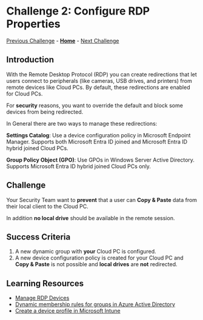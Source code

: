 # Challenge 2: Configure RDP Properties

[Previous Challenge](./01-W365-Provisioning-CPC.md) - **[Home](../../readme.md)** - [Next Challenge](./03-W365-App-Deployment.md)

## Introduction

With the Remote Desktop Protocol (RDP) you can create redirections that let users connect to peripherals (like cameras, USB drives, and printers) from remote devices like Cloud PCs. By default, these redirections are enabled for Cloud PCs. 

For **security** reasons, you want to override the default and block some devices from being redirected.

In General there are two ways to manage these redirections:

**Settings Catalog**: Use a device configuration policy in Microsoft Endpoint Manager. Supports both Microsoft Entra ID joined and Microsoft Entra ID hybrid joined Cloud PCs.

**Group Policy Object (GPO)**: Use GPOs in Windows Server Active Directory. Supports Microsoft Entra ID hybrid joined Cloud PCs only.

## Challenge

Your Security Team want to **prevent** that a user can **Copy & Paste** data from their local client to the Cloud PC.

In addition **no local drive** should be available in the remote session.

## Success Criteria

1. A new dynamic group with **your** Cloud PC is configured.
2. A new device configuration policy is created for your Cloud PC and **Copy & Paste** is not possible and **local drives** are **not** redirected.

## Learning Resources
- [Manage RDP Devices](https://learn.microsoft.com/en-us/windows-365/enterprise/manage-rdp-device-redirections)
- [Dynamic membership rules for groups in Azure Active Directory](https://learn.microsoft.com/en-us/azure/active-directory/enterprise-users/groups-dynamic-membership)
- [Create a device profile in Microsoft Intune](https://learn.microsoft.com/en-us/mem/intune/configuration/device-profile-create)

